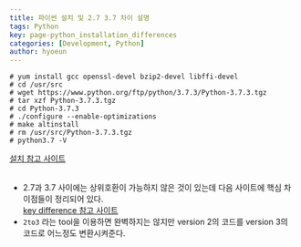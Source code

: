 ```yaml
---
title: 파이썬 설치 및 2.7 3.7 차이 설명
tags: Python
key: page-python_installation_differences
categories: [Development, Python]
author: hyoeun
---
```


```console
# yum install gcc openssl-devel bzip2-devel libffi-devel
# cd /usr/src
# wget https://www.python.org/ftp/python/3.7.3/Python-3.7.3.tgz
# tar xzf Python-3.7.3.tgz
# cd Python-3.7.3
# ./configure --enable-optimizations
# make altinstall
# rm /usr/src/Python-3.7.3.tgz
# python3.7 -V
```
[설치 참고 사이트](https://tecadmin.net/install-python-3-7-on-centos/)
<br>
<br>

* 2.7과 3.7 사이에는 상위호환이 가능하지 않은 것이 있는데 다음 사이트에 핵심 차이점들이 정리되어 있다.<br>
[key difference 참고 사이트](https://jaxenter.com/differences-python-2-3-148432.html)
* ```2to3``` 라는 tool을 이용하면 완벽하지는 않지만 version 2의 코드를 version 3의 코드로 어느정도 변환시켜준다.